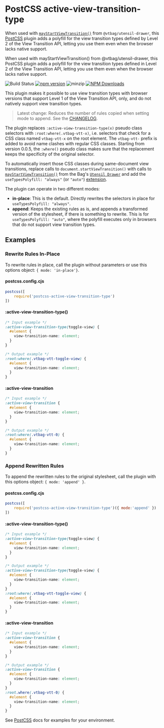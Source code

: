 # PostCSS active-view-transition-type

When used with [`mayStartViewTransition()`](https://vtbag.dev/tools/utensil-drawer/#maystartviewtransition) from `@vtbag/utensil-drawer`, this [PostCSS](https://github.com/postcss/postcss) plugin adds a polyfill for the view transition types defined by Level 2 of the View Transition API, letting you use them even when the browser lacks native support.


When used with mayStartViewTransition() from @vtbag/utensil-drawer, this PostCSS plugin adds a polyfill for the view transition types defined in Level 2 of the View Transition API, letting you use them even when the browser lacks native support.


![Build Status](https://github.com/vtbag/postcss-active-view-transition-type/actions/workflows/run-build.yml/badge.svg)
[![npm version](https://img.shields.io/npm/v/postcss-active-view-transition-type/latest)](
https://www.npmjs.com/package/postcss-active-view-transition-type)
![minzip](https://badgen.net/bundlephobia/minzip/postcss-active-view-transition-type)
[![NPM Downloads](https://img.shields.io/npm/dw/postcss-active-view-transition-type)](https://www.npmjs.com/package/postcss-active-view-transition-type)

This plugin makes it possible to use view transition types with browser versions that support Level 1 of the View Transition API, only, and do not natively support view transition types.

> Latest change: Reduces the number of rules copied when setting mode to append. See the [CHANGELOG](https://github.com/vtbag/postcss-active-view-transition-type/blob/main/CHANGELOG.md).

The plugin replaces `:active-view-transition-type(x)` pseudo class selectors with `:root:where(.vtbag-vtt-x)`, i.e. selectors that check for a CSS class named `vtbag-vtt-x` on the root element. The `vtbag-vtt-` prefix is added to avoid name clashes with regular CSS classes. Starting from version 0.0.5, the `:where()` pseudo class makes sure that the replacement keeps the specificity of the original selector. 

To automatically insert those CSS classes during same-document view transitions, replace calls to `document.startViewTransition()` with calls to [`mayStartViewTransition()`](https://vtbag.dev/tools/utensil-drawer/#maystartviewtransition) from the Bag's [`Utensil Drawer`](https://vtbag.dev/tools/utensil-drawer) and add the `useTypesPolyfill: "always"` (or `"auto"`) [extension](https://vtbag.dev/tools/utensil-drawer/#usetypespolyfill-always--auto--never).

The plugin can operate in two different modes:
* **in-place**: This is the default. Directly rewrites the selectors in place for `useTypesPolyfill: "always"`.
* **append**: Keeps the existing rules as is, and appends a transformed version of the stylesheet, if there is something to rewrite. This is for `useTypesPolyfill: "auto"`, where the polyfill executes only in browsers that do not support view transition types.

## Examples

### Rewrite Rules In-Place
To rewrite rules in place, call the plugin without parameters or use this options object: `{ mode: 'in-place'}`.

####  postcss.config.cjs
```js
postcss([
	require('postcss-active-view-transition-type')
])
```
#### :active-view-transition-type()
```css
/* Input example */
:active-view-transition-type(toggle-view) {
  #element {
    view-transition-name: element;
  }
}
```

```css
/* Output example */
:root:where(.vtbag-vtt-toggle-view) {
  #element {
    view-transition-name: element;
  }
}
```
#### :active-view-transition
```css
/* Input example */
:active-view-transition {
  #element {
    view-transition-name: element;
  }
}
```

```css
/* Output example */
:root:where(.vtbag-vtt-0) {
  #element {
    view-transition-name: element;
  }
}
```

### Append Rewritten Rules
To append the rewritten rules to the original stylesheet, call the plugin with this options object: `{ mode: 'append' }`.

####  postcss.config.cjs
```js
postcss([
	require('postcss-active-view-transition-type')({ mode:'append' })
])
```
#### :active-view-transition-type()
```css
/* Input example */
:active-view-transition-type(toggle-view) {
  #element {
    view-transition-name: element;
  }
}
```

```css
/* Output example */
:active-view-transition-type(toggle-view) {
  #element {
    view-transition-name: element;
  }
}
:root:where(.vtbag-vtt-toggle-view) {
  #element {
    view-transition-name: element;
  }
}
```
#### :active-view-transition
```css
/* Input example */
:active-view-transition {
  #element {
    view-transition-name: element;
  }
}
```

```css
/* Output example */
:active-view-transition {
  #element {
    view-transition-name: element;
  }
}
:root.where(.vtbag-vtt-0) {
  #element {
    view-transition-name: element;
  }
}
```

See [PostCSS](https://github.com/postcss/postcss) docs for examples for your environment.